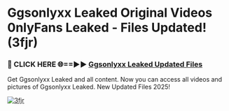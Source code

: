 # Ggsonlyxx Leaked Original Videos 0nlyFans Leaked - Files Updated! (3fjr)

<h3>🔴 CLICK HERE 🌐==►► <a href="https://tinyurl.com/2jnfzry5" rel="nofollow">Ggsonlyxx Leaked Updated Files</a></h3>

Get Ggsonlyxx Leaked and all content. Now you can access all videos and pictures of Ggsonlyxx Leaked. New Updated Files 2025!

[![3fjr](https://i.imgur.com/GyGTBgg.gif)](https://tinyurl.com/2jnfzry5)
